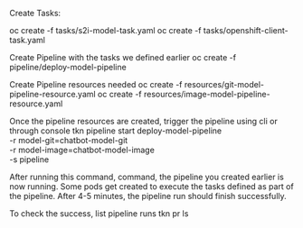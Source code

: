 Create Tasks:

oc create -f tasks/s2i-model-task.yaml
oc create -f tasks/openshift-client-task.yaml


Create Pipeline with the tasks we defined earlier
oc create -f pipeline/deploy-model-pipeline

Create Pipeline resources needed
oc create -f resources/git-model-pipeline-resource.yaml
oc create -f resources/image-model-pipeline-resource.yaml

Once the pipeline resources are created, trigger the pipeline using cli or through console
tkn pipeline start deploy-model-pipeline \
-r model-git=chatbot-model-git \
-r model-image=chatbot-model-image \
-s pipeline


After running this command, command, the pipeline you created earlier is now running. Some pods get created to execute the tasks defined as part of the pipeline. After 4-5 minutes, the pipeline run should finish successfully.

To check the success, list pipeline runs
tkn pr ls